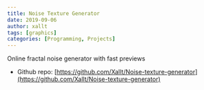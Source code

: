 ```yaml
---
title: Noise Texture Generator
date: 2019-09-06
author: xallt
tags: [graphics]
categories: [Programming, Projects]
---
```


Online fractal noise generator with fast previews

- Github repo: [https://github.com/Xallt/Noise-texture-generator](https://github.com/Xallt/Noise-texture-generator)